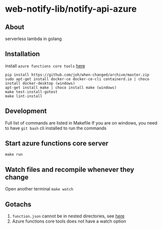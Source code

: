 # web-notify-lib/notify-api-azure
## About
serverless lambda in golang

## Installation
install `azure functions core tools` [here](https://docs.microsoft.com/en-us/azure/azure-functions/functions-run-local?tabs=v4%2Cwindows%2Cpowershell%2Cazurecli%2Cbash&source=docs#install-the-azure-functions-core-tools)

```
pip install https://github.com/joh/when-changed/archive/master.zip
sudo apt-get install docker-ce docker-ce-cli containerd.io | choco install docker-desktop (windows)
apt-get install make | choco install make (windows)
make test-install-gotest
make lint-install
```

## Development
Full list of commands are listed in Makefile
If you are on windows, you need to have `git bash` cli installed to run the commands

## Start azure functions core server
`make run`

## Watch files and recompile whenever they change
Open another terminal
`make watch`

## Gotachs
1. `function.json` cannot be in nested directories, see [here](https://github.com/Azure/azure-functions-host/issues/5373)
2. Azure functions core tools does not have a watch option
